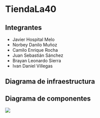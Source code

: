 # TiendaLa40

## Integrantes

- Javier Hospital Melo
- Norbey Danilo Muñoz
- Camilo Enrique Rocha
- Juan Sebastián Sánchez
- Brayan Leonardo Sierra
- Ivan Daniel Villegas

## Diagrama de infraestructura


## Diagrama de componentes

![](http://www.plantuml.com/plantuml/proxy?src=https://raw.githubusercontent.com/Ataches/TiendaLa40/main/Components_diagram.puml)
